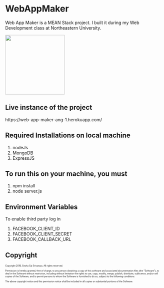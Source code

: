 <h1>WebAppMaker</h1>


<p>Web App Maker is a MEAN Stack project. I built it during my Web Development class at Northeastern University.</p>

<img src="https://excellentwebworld.com/wp-content/uploads/2017/09/images-3.jpg" height=190px>

<h2>Live instance of the project
</h2>
<p>https://web-app-maker-ang-1.herokuapp.com/ </p>

 
<h2>Required Installations on local machine</h2>
<ol>
  <li>nodeJs</li>
  <li>MongoDB</li>
  <li>ExpressJS</li>
</ol>  




<h2>To run this on your machine, you must</h2>
<ol>
  <li>npm install</li>
  <li>node server.js</li>
</ol>  

 
<h2>Environment Variables</h2>
<p>To enable third party log in </p>
<ol>
  <li>FACEBOOK_CLIENT_ID</li>
  <li>FACEBOOK_CLIENT_SECRET</li>
  <li>FACEBOOK_CALLBACK_URL</li>
</ol>  

<h2>Copyright</h2>
<p style="font-size:50%;">Copyright 2016, Sesha Sai Srivatsav, All rights reserved.</p>
 

<p style="font-size:50%;">Permission is hereby granted, free of charge, to any person obtaining a copy
of this software and associated documentation files (the "Software"), to deal
in the Software without restriction, including without limitation the rights
to use, copy, modify, merge, publish, distribute, sublicense, and/or sell
copies of the Software, and to permit persons to whom the Software is
furnished to do so, subject to the following conditions:</p>

<p style="font-size:50%;">The above copyright notice and this permission notice shall be included in
all copies or substantial portions of the Software.</p>
